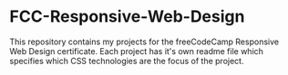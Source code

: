 # FCC-Responsive-Web-Design
This repository contains my projects for the freeCodeCamp Responsive Web Design certificate. Each project has
it's own readme file which specifies which CSS technologies are the focus of the project.
